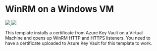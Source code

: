 # WinRM on a Windows VM

<a href="https://portal.azure.com/#create/Microsoft.Template/uri/https%3A%2F%2Fraw.githubusercontent.com%2FTVDKoni%2Fazure-quickstart-templates%2Fmaster%2F201-vm-winrm-keyvault-windows%2Fazuredeploy.json" target="_blank">
    <img src="http://azuredeploy.net/deploybutton.png"/>
</a>
<a href="http://armviz.io/#/?load=https%3A%2F%2Fraw.githubusercontent.com%2FTVDKoni%2Fazure-quickstart-templates%2Fmaster%2F201-vm-winrm-keyvault-windows%2Fazuredeploy.json" target="_blank">
    <img src="http://armviz.io/visualizebutton.png"/>
</a>

This template installs a certificate from Azure Key Vault on a Virtual Machine and opens up WinRM HTTP and HTTPS listeners. You need to have a certificate uploaded to Azure Key Vault for this template to work.
